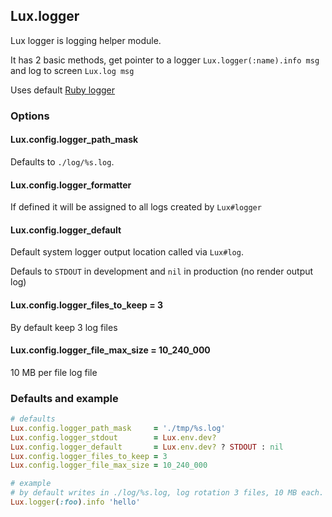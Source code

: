 ## Lux.logger

Lux logger is logging helper module.

It has 2 basic methods, get pointer to a logger `Lux.logger(:name).info msg` and log to screen `Lux.log msg`

Uses default [Ruby logger](https://ruby-doc.org/stdlib/libdoc/logger/rdoc/Logger.html)

### Options

#### Lux.config.logger_path_mask

Defaults to `./log/%s.log`.

#### Lux.config.logger_formatter

If defined it will be assigned to all logs created by `Lux#logger`

#### Lux.config.logger_default

Default system logger output location called via `Lux#log`.

Defauls to `STDOUT` in development and `nil` in production (no render output log)

#### Lux.config.logger_files_to_keep = 3

By default keep 3 log files

#### Lux.config.logger_file_max_size = 10_240_000

10 MB per file log file

### Defaults and example

```ruby
# defaults
Lux.config.logger_path_mask     = './tmp/%s.log'
Lux.config.logger_stdout        = Lux.env.dev?
Lux.config.logger_default       = Lux.env.dev? ? STDOUT : nil
Lux.config.logger_files_to_keep = 3
Lux.config.logger_file_max_size = 10_240_000

# example
# by default writes in ./log/%s.log, log rotation 3 files, 10 MB each.
Lux.logger(:foo).info 'hello'
```
